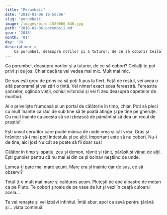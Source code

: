 ```yaml
---
title: "Porumbeii"
date: '2018-01-06 19:50:06'
slug: 'porumbeii'
image: /images/bird-1589060_640.jpg
path: '2018-01-06-porumbeii.md'
year: '2018'
month: '01'
day: '06'
description: >-
    Ca porumbel, deasupra norilor și a tuturor, de ce să cobori? Ceilalți te pot privi și de jos. Chiar dacă te vei vedea mai mic. Mult mai mic.De sus ești greu de prins ca să poți fi pus la fiert. Față 
---
```

<div class="kg-card-markdown"><p>Ca porumbel, deasupra norilor și a tuturor, de ce să cobori? Ceilalți te pot privi și de jos. Chiar dacă te vei vedea mai mic. Mult mai mic.</p>
<p>De sus ești greu de prins ca să poți fi pus la fiert. Față de restul, vei avea o altă panoramă și vei zări o țintă. Vei nimeri exact acea fereastră. Fereastra șanselor, oglinda vieții, ochiul viitorului și vei fi zeu deasupra capetelor de muritori.</p>
<p>Ai o priveliște frumoasă și un portal de călătorie în timp, chiar. Poți să pleci cu mult înainte ca răul de sub tine să te poată atinge și pe tine pe gheruțe. Cu mult înainte ca acesta să se izbească de pământ și să dea un recul de praștie!</p>
<p>Ești unsul cerurilor care poate mânca de unde vrea și cât vrea. Gras și hrănitor să-i mai poți îndestula și pe alții. Important este să nu cobori. Nu-i de tine, aici jos! Nu cât se poate să fii doar sus!</p>
<p>Călător în timp și spațiu, zeu și demon, râvnit și rănit, părăsit și vânat de alții. Ești gunoier pentru că nu mai ai din ce și bolnav neștiind de unde.</p>
<p>Lumea-ți pare mai mare acum. Mare era și inainte dar de sus, ce să observi?</p>
<p>Totul ți-e mult mai mare și calduros acum. Plutești pe ape albastre de metan ca pe Pluto. Te cobori șiroaie de pe vase de lut și vezi în ceață culoarul acela...</p>
<p>Te vei renaște și vei izbăvi infinitul. Întâi abur, apoi ca sevă pentru țărână și... viața continuă!</p>
</div>
    